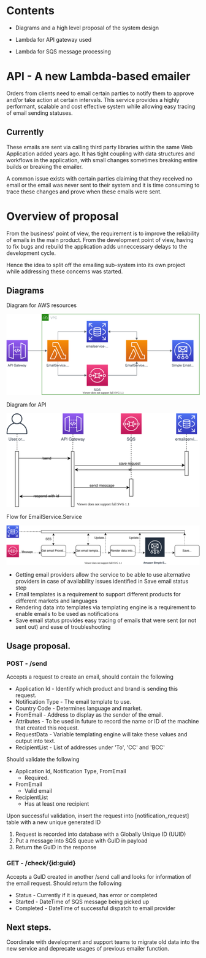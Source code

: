 # Contents
- Diagrams and a high level proposal of the system design

- Lambda for API gateway used

- Lambda for SQS message processing

# API - A new Lambda-based emailer
Orders from clients need to email certain parties to notify them to approve and/or take action at certain intervals. This service provides a highly performant, scalable and cost effective system while allowing easy tracing of email sending statuses.

## Currently

These emails are sent via calling third party libraries within the same Web Application added years ago. It has tight coupling with data structures and workflows in the application, with small changes sometimes breaking entire builds or breaking the emailer.

A common issue exists with certain parties claiming that they received no email or the email was never sent to their system and it is time consuming to trace these changes and prove when these emails were sent.

# Overview of proposal
From the business' point of view, the requirement is to improve the reliability of emails in the main product. From the development point of view, having to fix bugs and rebuild the application adds unneccessary delays to the development cycle.

Hence the idea to split off the emailing sub-system into its own project while addressing these concerns was started.

## Diagrams
Diagram for AWS resources

![AWS resources](https://github.com/FadeDragon/Resume2020/blob/master/Email%20Service%20-%20API/EmailService%20-%20Architecture%20Diagram.svg)

Diagram for API

![API](https://github.com/FadeDragon/Resume2020/blob/master/Email%20Service%20-%20API/EmailService%20-%20API%20Diagram.svg)

Flow for EmailService.Service

![Flow](https://github.com/FadeDragon/Resume2020/blob/master/Email%20Service%20-%20API/EmailService%20-%20Processor%20Flow%20Diagram.svg)

* Getting email providers allow the service to be able to use alternative providers in case of availability issues identified in Save email status step
* Email templates is a requirement to support different products for different markets and languages
* Rendering data into templates via templating engine is a requirement to enable emails to be used as notifications
* Save email status provides easy tracing of emails that were sent (or not sent out) and ease of troubleshooting

## Usage proposal.

### POST - /send
Accepts a request to create an email, should contain the following

* Application Id - Identify which product and brand is sending this request.
* Notification Type - The email template to use.
* Country Code - Determines language and market.
* FromEmail - Address to display as the sender of the email.
* Attributes - To be used in future to record the name or ID of the machine that created this request.
* RequestData - Variable templating engine will take these values and output into text.
* RecipientList - List of addresses under 'To', 'CC' and 'BCC'

Should validate the following

* Application Id, Notification Type, FromEmail
  * Required.
* FromEmail
  * Valid email
* RecipientList
  * Has at least one recipient

Upon successful validation, insert the request into [notification_request] table with a new unique generated ID
1. Request is recorded into database with a Globally Unique ID (UUID)
1. Put a message into SQS queue with GuID in payload
1. Return the GuID in the response

### GET - /check/{id:guid}
Accepts a GuID created in another /send call and looks for information of the email request. Should return the following

* Status - Currently if it is queued, has error or completed
* Started - DateTime of SQS message being picked up
* Completed - DateTime of successful dispatch to email provider

## Next steps.

Coordinate with development and support teams to migrate old data into the new service and deprecate usages of previous emailer function.


